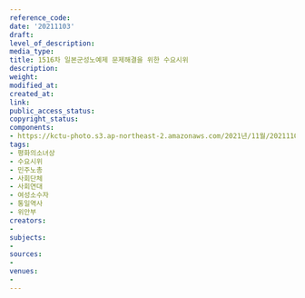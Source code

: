 ```yaml
---
reference_code: 
date: '20211103'
draft: 
level_of_description: 
media_type: 
title: 1516차 일본군성노예제 문제해결을 위한 수요시위
description: 
weight: 
modified_at: 
created_at: 
link: 
public_access_status: 
copyright_status: 
components:
- https://kctu-photo.s3.ap-northeast-2.amazonaws.com/2021년/11월/20211103-1516차+일본군성노예제+문제해결을+위한+수요시위_평화의소녀상_수요시위_민주노총_사회단체_사회연대_여성소수자_통일역사_위안부/_5D40262.jpg
tags:
- 평화의소녀상
- 수요시위
- 민주노총
- 사회단체
- 사회연대
- 여성소수자
- 통일역사
- 위안부
creators:
- 
subjects:
- 
sources:
- 
venues:
- 
---
```

